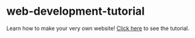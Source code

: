 # web-development-tutorial
Learn how to make your very own website!
[Click here](https://techboyg5.github.io/web-development-tutorial/) to see the tutorial.
